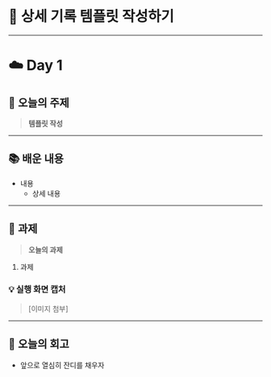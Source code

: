 # 📌 상세 기록 템플릿 작성하기

---

# ☁️ Day 1

## 🔖 오늘의 주제
> **템플릿 작성**

---

## 📚 배운 내용

- 내용
    - 상세 내용

---

## 📝 과제

> **오늘의 과제**
1. 과제

### 💡 실행 화면 캡처

> [이미지 첨부]

---

## 💭 오늘의 회고

- 앞으로 열심히 잔디를 채우자

